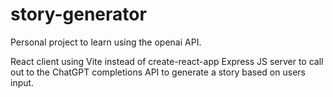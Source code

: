# story-generator
Personal project to learn using the openai API.

React client using Vite instead of create-react-app
Express JS server to call out to the ChatGPT completions API to generate a story based on users input.

